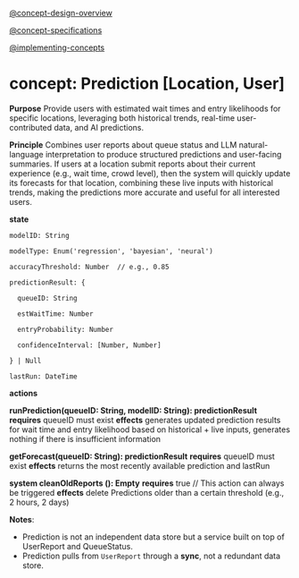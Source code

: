 [@concept-design-overview](../../background/concept-design-overview.md)

[@concept-specifications](../../background/concept-specifications.md)

[@implementing-concepts](../../background/implementing-concepts.md)

# concept: Prediction [Location, User]

**Purpose** Provide users with estimated wait times and entry likelihoods for specific locations, leveraging both historical trends, real-time user-contributed data, and AI predictions.

**Principle** Combines user reports about queue status and LLM natural-language interpretation
to produce structured predictions and user-facing summaries. If users at a location submit reports about their current experience (e.g., wait time, crowd level), then the system will quickly update its forecasts for that location, combining these live inputs with historical trends, making the predictions more accurate and useful for all interested users. 

**state**

    modelID: String

    modelType: Enum('regression', 'bayesian', 'neural')

    accuracyThreshold: Number  // e.g., 0.85 

    predictionResult: {

      queueID: String

      estWaitTime: Number

      entryProbability: Number

      confidenceInterval: [Number, Number]
      
    } | Null

    lastRun: DateTime

**actions**

  **runPrediction(queueID: String, modelID: String): predictionResult**
    **requires** queueID must exist
    **effects** generates updated prediction results for wait time and entry likelihood based on historical + live inputs, generates nothing if there is insufficient information

  **getForecast(queueID: String): predictionResult**
    **requires** queueID must exist
    **effects** returns the most recently available prediction and lastRun
  
  **system cleanOldReports (): Empty**
    **requires** true // This action can always be triggered
    **effects** delete Predictions older than a certain threshold (e.g., 2 hours, 2 days)

**Notes**: 
- Prediction is not an independent data store but a service built on top of UserReport and QueueStatus.
- Prediction pulls from `UserReport` through a **sync**, not a redundant data store.
